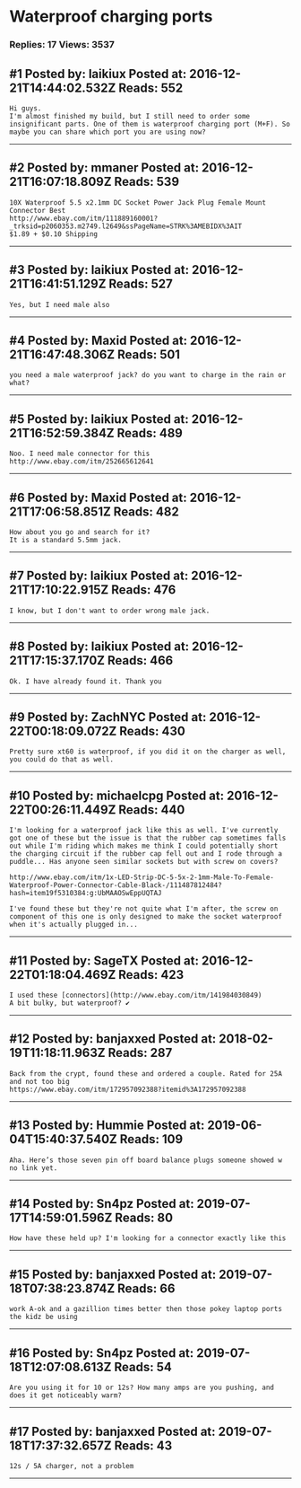 # Waterproof charging ports

### Replies: 17 Views: 3537

## \#1 Posted by: laikiux Posted at: 2016-12-21T14:44:02.532Z Reads: 552

```
Hi guys.
I'm almost finished my build, but I still need to order some insignificant parts. One of them is waterproof charging port (M+F). So maybe you can share which port you are using now?
```

---
## \#2 Posted by: mmaner Posted at: 2016-12-21T16:07:18.809Z Reads: 539

```
10X Waterproof 5.5 x2.1mm DC Socket Power Jack Plug Female Mount Connector Best
http://www.ebay.com/itm/111889160001?_trksid=p2060353.m2749.l2649&ssPageName=STRK%3AMEBIDX%3AIT
$1.89 + $0.10 Shipping
```

---
## \#3 Posted by: laikiux Posted at: 2016-12-21T16:41:51.129Z Reads: 527

```
Yes, but I need male also
```

---
## \#4 Posted by: Maxid Posted at: 2016-12-21T16:47:48.306Z Reads: 501

```
you need a male waterproof jack? do you want to charge in the rain or what?
```

---
## \#5 Posted by: laikiux Posted at: 2016-12-21T16:52:59.384Z Reads: 489

```
Noo. I need male connector for this http://www.ebay.com/itm/252665612641
```

---
## \#6 Posted by: Maxid Posted at: 2016-12-21T17:06:58.851Z Reads: 482

```
How about you go and search for it?
It is a standard 5.5mm jack.
```

---
## \#7 Posted by: laikiux Posted at: 2016-12-21T17:10:22.915Z Reads: 476

```
I know, but I don't want to order wrong male jack.
```

---
## \#8 Posted by: laikiux Posted at: 2016-12-21T17:15:37.170Z Reads: 466

```
Ok. I have already found it. Thank you
```

---
## \#9 Posted by: ZachNYC Posted at: 2016-12-22T00:18:09.072Z Reads: 430

```
Pretty sure xt60 is waterproof, if you did it on the charger as well, you could do that as well.
```

---
## \#10 Posted by: michaelcpg Posted at: 2016-12-22T00:26:11.449Z Reads: 440

```
I'm looking for a waterproof jack like this as well. I've currently got one of these but the issue is that the rubber cap sometimes falls out while I'm riding which makes me think I could potentially short the charging circuit if the rubber cap fell out and I rode through a puddle... Has anyone seen similar sockets but with screw on covers?

http://www.ebay.com/itm/1x-LED-Strip-DC-5-5x-2-1mm-Male-To-Female-Waterproof-Power-Connector-Cable-Black-/111487812484?hash=item19f5310384:g:UbMAAOSwEppUQTAJ

I've found these but they're not quite what I'm after, the screw on component of this one is only designed to make the socket waterproof when it's actually plugged in...
```

---
## \#11 Posted by: SageTX Posted at: 2016-12-22T01:18:04.469Z Reads: 423

```
I used these [connectors](http://www.ebay.com/itm/141984030849)  
A bit bulky, but waterproof? ✔
```

---
## \#12 Posted by: banjaxxed Posted at: 2018-02-19T11:18:11.963Z Reads: 287

```
Back from the crypt, found these and ordered a couple. Rated for 25A and not too big
https://www.ebay.com/itm/172957092388?itemid%3A172957092388
```

---
## \#13 Posted by: Hummie Posted at: 2019-06-04T15:40:37.540Z Reads: 109

```
Aha. Here’s those seven pin off board balance plugs someone showed w no link yet.
```

---
## \#14 Posted by: Sn4pz Posted at: 2019-07-17T14:59:01.596Z Reads: 80

```
How have these held up? I'm looking for a connector exactly like this
```

---
## \#15 Posted by: banjaxxed Posted at: 2019-07-18T07:38:23.874Z Reads: 66

```
work A-ok and a gazillion times better then those pokey laptop ports the kidz be using
```

---
## \#16 Posted by: Sn4pz Posted at: 2019-07-18T12:07:08.613Z Reads: 54

```
Are you using it for 10 or 12s? How many amps are you pushing, and does it get noticeably warm?
```

---
## \#17 Posted by: banjaxxed Posted at: 2019-07-18T17:37:32.657Z Reads: 43

```
12s / 5A charger, not a problem
```

---
